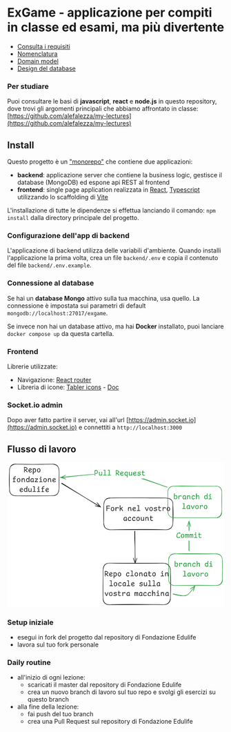 # ExGame - applicazione per compiti in classe ed esami, ma più divertente

- [Consulta i requisiti](./doc/index.md)
- [Nomenclatura](./doc/nomenclatura.md)
- [Domain model](./doc/domain-model.md)
- [Design del database](./doc/database-model.md)

### Per studiare

Puoi consultare le basi di **javascript**, **react** e **node.js** in questo repository, dove trovi gli argomenti principali che abbiamo affrontato in classe: [https://github.com/alefalezza/my-lectures](https://github.com/alefalezza/my-lectures)

## Install

Questo progetto è un ["monorepo"](https://docs.npmjs.com/cli/v7/using-npm/workspaces) che contiene due applicazioni:

- **backend**: applicazione server che contiene la business logic, gestisce il database (MongoDB) ed espone api REST al frontend
- **frontend**: single page application realizzata in [React](https://react.dev/), [Typescript](https://www.typescriptlang.org/) utilizzando lo scaffolding di [Vite](https://vite.dev/)

L'installazione di tutte le dipendenze si effettua lanciando il comando: `npm install` dalla directory principale del progetto.

### Configurazione dell'app di backend

L'applicazione di backend utilizza delle variabili d'ambiente. Quando installi l'applicazione la prima volta, crea un file `backend/.env` e copia il contenuto del file `backend/.env.example`.

### Connessione al database

Se hai un **database Mongo** attivo sulla tua macchina, usa quello. La connessione è impostata sui parametri di default `mongodb://localhost:27017/exgame`.

Se invece non hai un database attivo, ma hai **Docker** installato, puoi lanciare `docker compose up` da questa cartella.

### Frontend

Librerie utilizzate:

- Navigazione: [React router](https://reactrouter.com/start/declarative/installation)
- Libreria di icone: [Tabler icons](https://tabler.io/icons) - [Doc](https://docs.tabler.io/icons/libraries/react)

### Socket.io admin

Dopo aver fatto partire il server, vai all'url [https://admin.socket.io](https://admin.socket.io) e connettiti a `http://localhost:3000`

## Flusso di lavoro

![](./doc/assets/flusso-di-lavoro.png)

### Setup iniziale

- esegui in fork del progetto dal repository di Fondazione Edulife
- lavora sul tuo fork personale

### Daily routine

- all'inizio di ogni lezione:
  - scaricati il master dal repository di Fondazione Edulife
  - crea un nuovo branch di lavoro sul tuo repo e svolgi gli esercizi su questo branch
- alla fine della lezione:
  - fai push del tuo branch
  - crea una Pull Request sul repository di Fondazione Edulife
